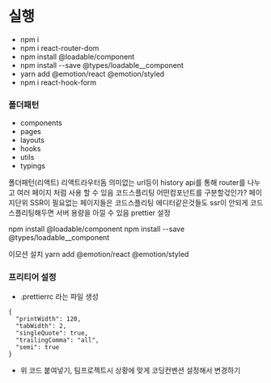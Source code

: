 # 실행

- npm i
- npm i react-router-dom
- npm install @loadable/component
- npm install --save @types/loadable\_\_component
- yarn add @emotion/react @emotion/styled
- npm i react-hook-form

### 폴더패턴

- components
- pages
- layouts
- hooks
- utils
- typings

폴더패턴(리액트)
리액트라우터돔 의미없는 url등이 history api를 통해 router를 나누고 여러 페이지 처럼 사용 할 수 있음
코드스플리팅 어떤컴포넌트를 구분할걳인가? 페이지단위 SSR이 필요없는 페이지들은 코드스플리팅 에디터같은것들도 ssr이 안되게 코드스플리팅해두면 서버 용량을 아낄 수 있음
prettier 설정

npm install @loadable/component
npm install --save @types/loadable\_\_component

이모션 설치
yarn add @emotion/react @emotion/styled

### 프리티어 설정

- .prettierrc 라는 파일 생성

```
{
  "printWidth": 120,
  "tabWidth": 2,
  "singleQuote": true,
  "trailingComma": "all",
  "semi": true
}
```

- 위 코드 붙여넣기, 팀프로젝트시 상황에 맞게 코딩컨벤션 설정해서 변경하기

